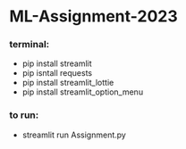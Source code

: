 # ML-Assignment-2023

### terminal:
- pip install streamlit 
- pip isntall requests 
- pip install streamlit_lottie 
- pip install streamlit_option_menu

### to run: 
- streamlit run Assignment.py

